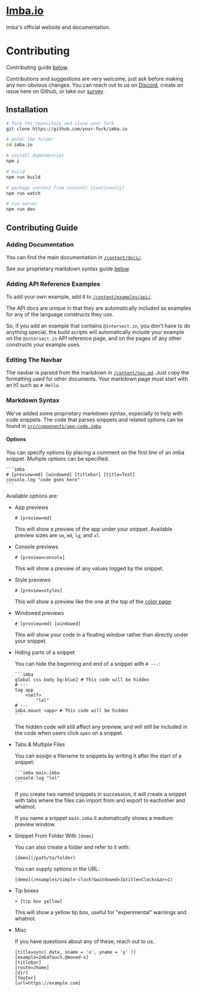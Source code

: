# [Imba.io](https://imba.io/)
Imba's official website and documentation.

# Contributing
Contributing guide [below](#contributing-guide).

Contributions and suggestions are very welcome,
just ask before making any non-obvious changes.
You can reach out to us on [Discord](https://discord.gg/mkcbkRw),
create an issue here on Github,
or take our [survey](https://form.typeform.com/to/GdMKZMBh).

## Installation
```bash
# fork the repository and clone your fork
git clone https://github.com/your-fork/imba.io

# enter the folder
cd imba.io

# install dependencies
npm i

# build
npm run build

# package content from content/ (continously)
npm run watch

# run server
npm run dev
```

## Contributing Guide

### Adding Documentation
You can find the main documentation in [`/content/docs/`](/content/docs/).

See our proprietary markdown syntax guide [below](#markdown-syntax).

### Adding API Reference Examples
To add your own example, add it to [`/content/examples/api/`](/content/examples/api/).

The API docs are unique in that they are automatically included
as examples for any of the language constructs they use.

So, if you add an example that contains `@intersect.in`,
you don't have to do anything special, the build scripts
will automatically include your example on the `@intersect.in`
API reference page, and on the pages of any other constructs
your example uses.

### Editing The Navbar
The navbar is parsed from the markdown in [`/content/nav.md`](/content/nav.md).
Just copy the formatting used for other documents.
Your markdown page must start with an h1 such as `# Hello`.

### Markdown Syntax
We've added some proprietary markdown syntax,
especially to help with code snippets.
The code that parses snippets and related options can be found
in [`src/components/app-code.imba`](src/components/app-code.imba)

#### Options
You can specify options by placing a comment
on the first line of an imba snippet.
Multiple options can be specified.

````
```imba
# [preview=md] [windowed] [titlebar] [title=Test]
console.log "code goes here"
```
````

Available options are:

- App previews

	```
	# [preview=md]
	```
	This will show a preview of the app under your snippet.
	Available preview sizes are `sm`, `md`, `lg`, and `xl`.

- Console previews
	```
	# [preview=console]
	```
	This will show a preview of any values logged by the snippet.

- Style previews
	```
	# [preview=styles]
	```
	This will show a preview like the one at the top of the
	[color page](https://imba.io/docs/css/values/color).

- Windowed previews
	```
	# [preview=md] [windowed]
	```
	This will show your code in a floating window rather than
	directly under your snippet.

- Hiding parts of a snippet

	You can hide the beginning and end of a snippet with `# ---`:
	````
	```imba
	global css body bg:blue2 # This code will be hidden
	# ---
	tag app
		<self>
			"lol"
	# ---
	imba.mount <app> # This code will be hidden
	```
	````

	The hidden code will still affect any preview,
	and will still be included in the code when users click `open` on a snippet.

- Tabs & Multiple Files

	You can assign a filename to snippets by writing it after
	the start of a snippet:
	````
	```imba main.imba
	console.log "lol"
	```
	````

	If you create two named snippets in succession,
	it will create a snippet with tabs where the files can
	import from and export to eachother and whatnot.

	If you name a snippet `main.imba`
	it automatically shows a medium preview window.

- Snippet From Folder With `[demo]`

	You can also create a folder and refer to it with:
	```
	[demo](/path/to/folder)
	```

	You can supply options in the URL:
	```
	[demo](/examples/simple-clock?&windowed=1&title=Clocks&ar=1)
	```

- Tip boxes
	```
	> [tip box yellow]
	```
	This will show a yellow tip box, useful for "experimental" warnings
	and whatnot.

- Misc

	If you have questions about any of these, reach out to us.
	```
	[title=sync( data, xname = 'x', yname = 'y' )]
	[example=ImbaTouch.@moved-x]
	[titlebar]
	[route=/home]
	[dir]
	[footer]
	[url=https://example.com]
	```

